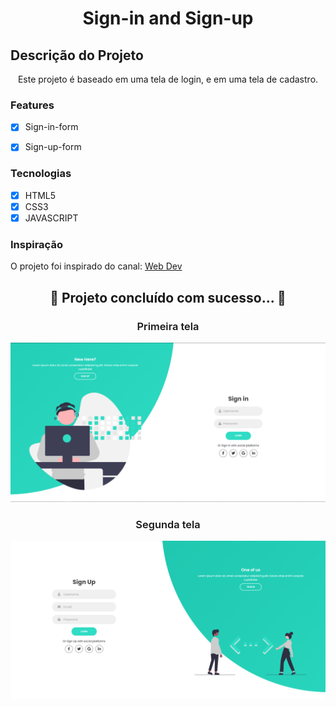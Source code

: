 <h1 align="center">Sign-in and Sign-up</h1>


## Descrição do Projeto
<p align="center">Este projeto é baseado em uma tela de login, e em uma tela de cadastro.</p>

### Features

- [x] Sign-in-form
- [x] Sign-up-form


### Tecnologias

- [x] HTML5
- [x] CSS3
- [x] JAVASCRIPT

### Inspiração
<p> O projeto foi inspirado do canal: <a href="https://youtu.be/I5_T547tHf0">Web Dev</a></p>



<h2 align="center"> 
	 🚀 Projeto concluído com sucesso... 🚀
</h4>


<h3 align="center" style="font-weight: 600";>Primeira tela</h3>
<img src="img/img01.png">

<h3 align="center" style="font-weight: 600";>Segunda tela</h3>
<img src="img/img02.png">

